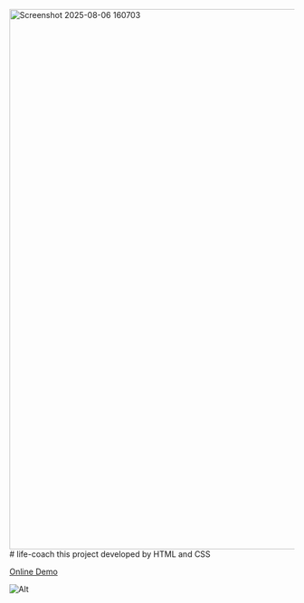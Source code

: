 <img width="1916" height="956" alt="Screenshot 2025-08-06 160703" src="https://github.com/user-attachments/assets/70b6b8ca-2553-40bf-834a-53e0b6b2c531" /># life-coach
this project developed by HTML and CSS


<a href="https://parniazarinweb.github.io/life-coach/">Online Demo</a>


![Alt](<img width="1916" height="956" alt="Screenshot 2025-08-06 160703" src="https://github.com/user-attachments/assets/774b4d73-8f9b-40a5-a42a-ec5f54e47cba" />)
